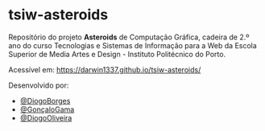 # tsiw-asteroids

Repositório do projeto **Asteroids** de Computação Gráfica, cadeira de 2.º ano do curso Tecnologias e Sistemas de Informação para a Web da Escola Superior de Media Artes e Design - Instituto Politécnico do Porto.

Acessível em: https://darwin1337.github.io/tsiw-asteroids/

Desenvolvido por:

- [@DiogoBorges](https://github.com/Darwin1337)
- [@GonçaloGama](https://github.com/Gama10Tech)
- [@DiogoOliveira](https://github.com/Diogoliveira119)
